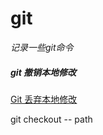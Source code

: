 # git

*记录一些git命令*

##### git 撤销本地修改

[Git 丢弃本地修改](https://www.jianshu.com/p/565306500575)

git checkout -- path